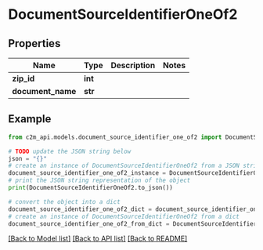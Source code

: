 # DocumentSourceIdentifierOneOf2


## Properties

Name | Type | Description | Notes
------------ | ------------- | ------------- | -------------
**zip_id** | **int** |  | 
**document_name** | **str** |  | 

## Example

```python
from c2m_api.models.document_source_identifier_one_of2 import DocumentSourceIdentifierOneOf2

# TODO update the JSON string below
json = "{}"
# create an instance of DocumentSourceIdentifierOneOf2 from a JSON string
document_source_identifier_one_of2_instance = DocumentSourceIdentifierOneOf2.from_json(json)
# print the JSON string representation of the object
print(DocumentSourceIdentifierOneOf2.to_json())

# convert the object into a dict
document_source_identifier_one_of2_dict = document_source_identifier_one_of2_instance.to_dict()
# create an instance of DocumentSourceIdentifierOneOf2 from a dict
document_source_identifier_one_of2_from_dict = DocumentSourceIdentifierOneOf2.from_dict(document_source_identifier_one_of2_dict)
```
[[Back to Model list]](../README.md#documentation-for-models) [[Back to API list]](../README.md#documentation-for-api-endpoints) [[Back to README]](../README.md)


